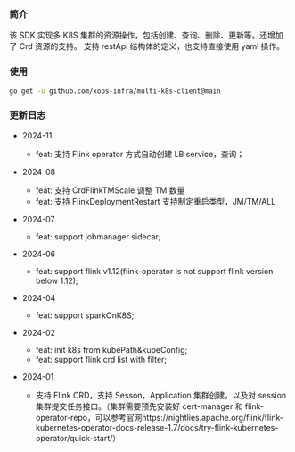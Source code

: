 ### 简介

该 SDK 实现多 K8S 集群的资源操作，包括创建、查询、删除、更新等。还增加了 Crd 资源的支持。
支持 restApi 结构体的定义，也支持直接使用 yaml 操作。

### 使用

```bash
go get -u github.com/xops-infra/multi-k8s-client@main
```

### 更新日志

- 2024-11

  - feat: 支持 Flink operator 方式自动创建 LB service，查询；

- 2024-08

  - feat: 支持 CrdFlinkTMScale 调整 TM 数量
  - feat: 支持 FlinkDeploymentRestart 支持制定重启类型，JM/TM/ALL

- 2024-07

  - feat: support jobmanager sidecar;

- 2024-06
  - feat: support flink v1.12(flink-operator is not support flink version below 1.12);
- 2024-04
  - feat: support sparkOnK8S;
- 2024-02
  - feat: init k8s from kubePath&kubeConfig;
  - feat: support flink crd list with filter;
- 2024-01
  - 支持 Flink CRD，支持 Sesson，Application 集群创建，以及对 session 集群提交任务接口。（集群需要预先安装好 cert-manager 和 flink-operator-repo，可以参考官网https://nightlies.apache.org/flink/flink-kubernetes-operator-docs-release-1.7/docs/try-flink-kubernetes-operator/quick-start/）

